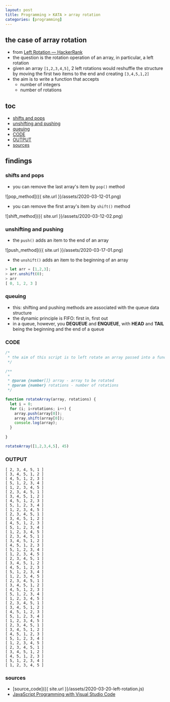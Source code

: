 ```yaml
---
layout: post
title: Programming > KATA > array rotation
categories: [programming]
---
```

## the case	of array rotation
* from [Left Rotation — HackerRank](https://www.hackerrank.com/challenges/array-left-rotation/problem)
* the question is the rotation operation of an array, in particular, a left rotation
* given an array `[1,2,3,4,5]`, 2 left rotations would reshuffle the structure by moving the first two items to the end and creating `[3,4,5,1,2]`
* the aim is to write a function that accepts
    * number of integers
    * number of rotations

## toc
<!-- TOC -->

- [shifts and pops](#shifts-and-pops)
- [unshifting and pushing](#unshifting-and-pushing)
- [queuing](#queuing)
- [CODE](#code)
- [OUTPUT](#output)
- [sources](#sources)

<!-- /TOC -->

## findings
### shifts and pops
* you can remove the last array's item by `pop()` method

![pop_method]({{ site.url }}/assets/2020-03-12-01.png)

* you can remove the first array's item by `shift()` method

![shift_method]({{ site.url }}/assets/2020-03-12-02.png)

### unshifting and pushing
* the `push()` adds an item to the end of an array

![push_method]({{ site.url }}/assets/2020-03-17-01.png)

* the `unshift()` adds an item to the beginning of an array

```javascript
> let arr = [1,2,3];
> arr.unshift(0);
> arr
[ 0, 1, 2, 3 ]
```

### queuing
* this: shifting and pushing methods are associated with the queue data structure
* the dynamic principle is FIFO: first in, first out
* in a queue, however, you **DEQUEUE** and **ENQUEUE**, with **HEAD** and **TAIL** being the  beginning and the end of a queue

### CODE

```javascript
/* 
 * the aim of this script is to left rotate an array passed into a functino
 */

/**
 * 
 * @param {number[]} array - array to be rotated
 * @param {number} rotations - number of rotations
 */

function rotateArray(array, rotations) {
  let i = 0; 
  for (i; i<rotations; i++) {
    array.push(array[0]);
    array.shift(array[0]);
    console.log(array);
  }
  
}

rotateArray([1,2,3,4,5], 45)
```

### OUTPUT

```
[ 2, 3, 4, 5, 1 ]
[ 3, 4, 5, 1, 2 ]
[ 4, 5, 1, 2, 3 ]
[ 5, 1, 2, 3, 4 ]
[ 1, 2, 3, 4, 5 ]
[ 2, 3, 4, 5, 1 ]
[ 3, 4, 5, 1, 2 ]
[ 4, 5, 1, 2, 3 ]
[ 5, 1, 2, 3, 4 ]
[ 1, 2, 3, 4, 5 ]
[ 2, 3, 4, 5, 1 ]
[ 3, 4, 5, 1, 2 ]
[ 4, 5, 1, 2, 3 ]
[ 5, 1, 2, 3, 4 ]
[ 1, 2, 3, 4, 5 ]
[ 2, 3, 4, 5, 1 ]
[ 3, 4, 5, 1, 2 ]
[ 4, 5, 1, 2, 3 ]
[ 5, 1, 2, 3, 4 ]
[ 1, 2, 3, 4, 5 ]
[ 2, 3, 4, 5, 1 ]
[ 3, 4, 5, 1, 2 ]
[ 4, 5, 1, 2, 3 ]
[ 5, 1, 2, 3, 4 ]
[ 1, 2, 3, 4, 5 ]
[ 2, 3, 4, 5, 1 ]
[ 3, 4, 5, 1, 2 ]
[ 4, 5, 1, 2, 3 ]
[ 5, 1, 2, 3, 4 ]
[ 1, 2, 3, 4, 5 ]
[ 2, 3, 4, 5, 1 ]
[ 3, 4, 5, 1, 2 ]
[ 4, 5, 1, 2, 3 ]
[ 5, 1, 2, 3, 4 ]
[ 1, 2, 3, 4, 5 ]
[ 2, 3, 4, 5, 1 ]
[ 3, 4, 5, 1, 2 ]
[ 4, 5, 1, 2, 3 ]
[ 5, 1, 2, 3, 4 ]
[ 1, 2, 3, 4, 5 ]
[ 2, 3, 4, 5, 1 ]
[ 3, 4, 5, 1, 2 ]
[ 4, 5, 1, 2, 3 ]
[ 5, 1, 2, 3, 4 ]
[ 1, 2, 3, 4, 5 ]
```

### sources
* [source_code]({{ site.url }}/assets/2020-03-20-left-rotation.js)
* [JavaScript Programming with Visual Studio Code](https://code.visualstudio.com/docs/languages/javascript#_jsdoc-support)


